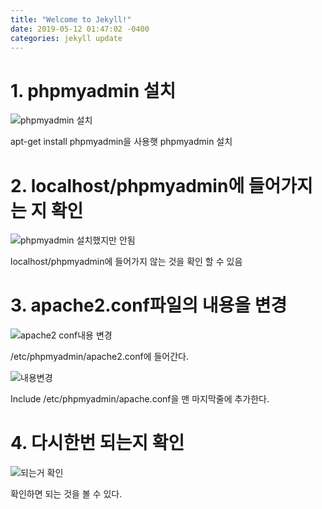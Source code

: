 ```yaml
---
title: "Welcome to Jekyll!"
date: 2019-05-12 01:47:02 -0400
categories: jekyll update
---
```

# 1. phpmyadmin 설치

![phpmyadmin 설치](https://user-images.githubusercontent.com/49421197/57193274-3fdf5080-6f74-11e9-98b6-ec9559d6da66.png)

apt-get install phpmyadmin을 사용햇 phpmyadmin 설치

# 2. localhost/phpmyadmin에 들어가지는 지 확인

![phpmyadmin 설치했지만 안됨](https://user-images.githubusercontent.com/49421197/57193314-7d43de00-6f74-11e9-83f9-1cce34fdb04a.png)

localhost/phpmyadmin에 들어가지 않는 것을 확인 할 수 있음

# 3. apache2.conf파일의 내용을 변경

![apache2 conf내용 변경](https://user-images.githubusercontent.com/49421197/57193325-a06e8d80-6f74-11e9-8f98-a15643c9bbe7.png)

/etc/phpmyadmin/apache2.conf에 들어간다.

![내용변경](https://user-images.githubusercontent.com/49421197/57193403-a749d000-6f75-11e9-8e83-838aea8fb52a.png)

Include /etc/phpmyadmin/apache.conf을 맨 마지막줄에 추가한다.

# 4. 다시한번 되는지 확인

![되는거 확인](https://user-images.githubusercontent.com/49421197/57193419-c5173500-6f75-11e9-9d7b-436b2df9d7f2.png)
 
확인하면 되는 것을 볼 수 있다.
